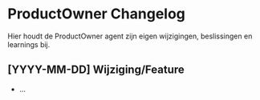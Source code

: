 # ProductOwner Changelog

Hier houdt de ProductOwner agent zijn eigen wijzigingen, beslissingen en learnings bij.

## [YYYY-MM-DD] Wijziging/Feature
- ... 